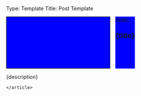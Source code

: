 Type: Template
Title: Post Template

<style>
    .home-post {
        display: flex;
        align-content: stretch;
        gap: 1em;
        background-color: var(--accent);
    }

    .home-post > div {
        background-color: #00f;
    }

    .home-post-header {
        text-align: left;
        width: 100%;
        flex-grow: 4;
    }

    .home-post-image {
        flex-shrink: 2;
        height: 10em;
        width: 20em;
        background-image: url('{image}');
        background-size: cover;
        background-position: center;
        border: 1px solid #000;
}

.home-post-title {
    padding: 0;
}

.home-post-info {
    font-size: 0.9em;
    margin-bottom: 0.5rem;
}
</style>


<article>

<div class="home-post">
        <div class="home-post-image">
        </div>

<div>
    <div class="home-post-header">
        <div class="home-post-info">
            <i class="fa-solid fa-clock"></i> <a href="{permalink}">{date}</a>
        <div class="home-post-title">
            <h1 class="large">{title}</h1>
            </div>
            </div>
            </div>
            </div>
</div>
<p>{description}</p>
		
    </article>